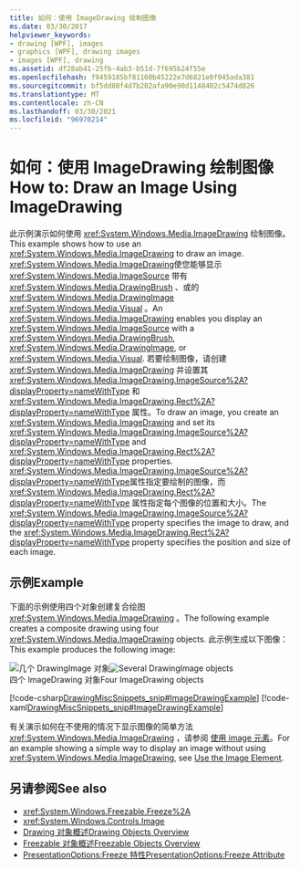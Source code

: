 ```yaml
---
title: 如何：使用 ImageDrawing 绘制图像
ms.date: 03/30/2017
helpviewer_keywords:
- drawing [WPF], images
- graphics [WPF], drawing images
- images [WPF], drawing
ms.assetid: df28ab41-25fb-4ab3-b51d-7f695b24f55e
ms.openlocfilehash: f9459185bf81160b45222e7d6821e0f945ada381
ms.sourcegitcommit: bf5dd80f4d7b202afa90e90d1148402c5474d826
ms.translationtype: MT
ms.contentlocale: zh-CN
ms.lasthandoff: 03/30/2021
ms.locfileid: "96970214"
---
```

# <a name="how-to-draw-an-image-using-imagedrawing"></a><span data-ttu-id="701ec-102">如何：使用 ImageDrawing 绘制图像</span><span class="sxs-lookup"><span data-stu-id="701ec-102">How to: Draw an Image Using ImageDrawing</span></span>
<span data-ttu-id="701ec-103">此示例演示如何使用 <xref:System.Windows.Media.ImageDrawing> 绘制图像。</span><span class="sxs-lookup"><span data-stu-id="701ec-103">This example shows how to use an <xref:System.Windows.Media.ImageDrawing> to draw an image.</span></span> <span data-ttu-id="701ec-104"><xref:System.Windows.Media.ImageDrawing>使您能够显示 <xref:System.Windows.Media.ImageSource> 带有 <xref:System.Windows.Media.DrawingBrush> 、或的 <xref:System.Windows.Media.DrawingImage> <xref:System.Windows.Media.Visual> 。</span><span class="sxs-lookup"><span data-stu-id="701ec-104">An <xref:System.Windows.Media.ImageDrawing> enables you display an <xref:System.Windows.Media.ImageSource> with a <xref:System.Windows.Media.DrawingBrush>, <xref:System.Windows.Media.DrawingImage>, or <xref:System.Windows.Media.Visual>.</span></span> <span data-ttu-id="701ec-105">若要绘制图像，请创建 <xref:System.Windows.Media.ImageDrawing> 并设置其 <xref:System.Windows.Media.ImageDrawing.ImageSource%2A?displayProperty=nameWithType> 和 <xref:System.Windows.Media.ImageDrawing.Rect%2A?displayProperty=nameWithType> 属性。</span><span class="sxs-lookup"><span data-stu-id="701ec-105">To draw an image, you create an <xref:System.Windows.Media.ImageDrawing> and set its <xref:System.Windows.Media.ImageDrawing.ImageSource%2A?displayProperty=nameWithType> and <xref:System.Windows.Media.ImageDrawing.Rect%2A?displayProperty=nameWithType> properties.</span></span> <span data-ttu-id="701ec-106"><xref:System.Windows.Media.ImageDrawing.ImageSource%2A?displayProperty=nameWithType>属性指定要绘制的图像，而 <xref:System.Windows.Media.ImageDrawing.Rect%2A?displayProperty=nameWithType> 属性指定每个图像的位置和大小。</span><span class="sxs-lookup"><span data-stu-id="701ec-106">The <xref:System.Windows.Media.ImageDrawing.ImageSource%2A?displayProperty=nameWithType> property specifies the image to draw, and the <xref:System.Windows.Media.ImageDrawing.Rect%2A?displayProperty=nameWithType> property specifies the position and size of each image.</span></span>  
  
## <a name="example"></a><span data-ttu-id="701ec-107">示例</span><span class="sxs-lookup"><span data-stu-id="701ec-107">Example</span></span>  
 <span data-ttu-id="701ec-108">下面的示例使用四个对象创建复合绘图 <xref:System.Windows.Media.ImageDrawing> 。</span><span class="sxs-lookup"><span data-stu-id="701ec-108">The following example creates a composite drawing using four <xref:System.Windows.Media.ImageDrawing> objects.</span></span> <span data-ttu-id="701ec-109">此示例生成以下图像：</span><span class="sxs-lookup"><span data-stu-id="701ec-109">This example produces the following image:</span></span>  
  
 <span data-ttu-id="701ec-110">![几个 DrawingImage 对象](./media/graphicsmm-imagedrawingexample.jpg "graphicsmm_ImageDrawingExample")</span><span class="sxs-lookup"><span data-stu-id="701ec-110">![Several DrawingImage objects](./media/graphicsmm-imagedrawingexample.jpg "graphicsmm_ImageDrawingExample")</span></span>  
<span data-ttu-id="701ec-111">四个 ImageDrawing 对象</span><span class="sxs-lookup"><span data-stu-id="701ec-111">Four ImageDrawing objects</span></span>  
  
 [!code-csharp[DrawingMiscSnippets_snip#ImageDrawingExample](~/samples/snippets/csharp/VS_Snippets_Wpf/DrawingMiscSnippets_snip/CSharp/ImageDrawingExample.cs#imagedrawingexample)]
 [!code-xaml[DrawingMiscSnippets_snip#ImageDrawingExample](~/samples/snippets/xaml/VS_Snippets_Wpf/DrawingMiscSnippets_snip/XAML/ImageDrawingExample.xaml#imagedrawingexample)]  
  
 <span data-ttu-id="701ec-112">有关演示如何在不使用的情况下显示图像的简单方法 <xref:System.Windows.Media.ImageDrawing> ，请参阅 [使用 image 元素](../controls/how-to-use-the-image-element.md)。</span><span class="sxs-lookup"><span data-stu-id="701ec-112">For an example showing a simple way to display an image without using <xref:System.Windows.Media.ImageDrawing>, see [Use the Image Element](../controls/how-to-use-the-image-element.md).</span></span>  
  
## <a name="see-also"></a><span data-ttu-id="701ec-113">另请参阅</span><span class="sxs-lookup"><span data-stu-id="701ec-113">See also</span></span>

- <xref:System.Windows.Freezable.Freeze%2A>
- <xref:System.Windows.Controls.Image>
- [<span data-ttu-id="701ec-114">Drawing 对象概述</span><span class="sxs-lookup"><span data-stu-id="701ec-114">Drawing Objects Overview</span></span>](drawing-objects-overview.md)
- [<span data-ttu-id="701ec-115">Freezable 对象概述</span><span class="sxs-lookup"><span data-stu-id="701ec-115">Freezable Objects Overview</span></span>](../advanced/freezable-objects-overview.md)
- [<span data-ttu-id="701ec-116">PresentationOptions:Freeze 特性</span><span class="sxs-lookup"><span data-stu-id="701ec-116">PresentationOptions:Freeze Attribute</span></span>](../advanced/presentationoptions-freeze-attribute.md)
